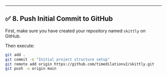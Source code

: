 ---

## ✅ 8. Push Initial Commit to GitHub

First, make sure you have created your repository named `skittly` on GitHub.

Then execute:

```bash
git add .
git commit -m "Initial project structure setup"
git remote add origin https://github.com/timedilationv2/skittly.git
git push -u origin main